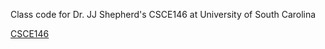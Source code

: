 Class code for Dr. JJ Shepherd's CSCE146 at University of South Carolina

[CSCE146](https://cse.sc.edu/~shephejj/csce146)
